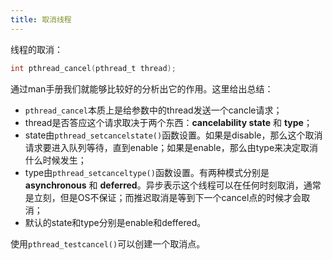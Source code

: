 ```yaml
---
title: 取消线程
---
```

线程的取消：

```c
int pthread_cancel(pthread_t thread);
```

通过man手册我们就能够比较好的分析出它的作用。这里给出总结：

* `pthread_cancel`本质上是给参数中的thread发送一个cancle请求；
* thread是否答应这个请求取决于两个东西：**cancelability state** 和 **type**；
* state由`pthread_setcancelstate()`函数设置。如果是disable，那么这个取消请求要进入队列等待，直到enable；如果是enable，那么由type来决定取消什么时候发生；
* type由`pthread_setcanceltype()`函数设置。有两种模式分别是 **asynchronous** 和 **deferred**。异步表示这个线程可以在任何时刻取消，通常是立刻，但是OS不保证；而推迟取消是等到下一个cancel点的时候才会取消；
* 默认的state和type分别是enable和deffered。

使用`pthread_testcancel()`可以创建一个取消点。